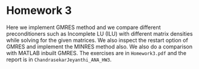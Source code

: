 # Homework 3
Here we implement GMRES method and we compare different preconditioners such as Incomplete LU (ILU) with different matrix densities while solving for the given matrices. We also inspect the restart option of GMRES and implement the MINRES method also. We also do a comparison with MATLAB inbuilt GMRES. 
The exercises are in `Homework3.pdf` and the report is in `ChandrasekarJeyanthi_ANA_HW3`.
